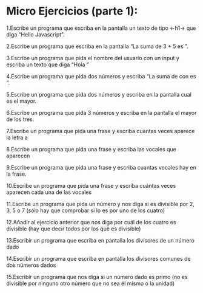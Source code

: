 <h1>Micro Ejercicios (parte 1):</h1>

1.Escribe un programa que escriba en la pantalla un texto de tipo <-h1-> que diga “Hello Javascript”.

2.Escribe un programa que escriba en la pantalla “La suma de 3 + 5 es <resultado>”.

3.Escribe un programa que pida el nombre del usuario con un input y escriba un texto que diga “Hola <nombre-de-usuario>”

4.Escribe un programa que pida dos números y escriba “La suma de <numero-uno> con <numero-dos> es <resultado>”.

5.Escribe un programa que pida dos números y escriba en la pantalla cual es el mayor.

6.Escribe un programa que pida 3 números y escriba en la pantalla el mayor de los tres.

7.Escribe un programa que pida una frase y escriba cuantas veces aparece la letra a

8.Escribe un programa que pida una frase y escriba las vocales que aparecen

9.Escribe un programa que pida una frase y escriba cuantas vocales hay en la frase.

10.Escribe un programa que pida una frase y escriba cuántas veces aparecen cada una de las vocales

11.Escribe un programa que pida un número y nos diga si es divisible por 2, 3, 5 o 7 (sólo hay que comprobar si lo es por uno de los cuatro)

12.Añadir al ejercicio anterior que nos diga por cuál de los cuatro es divisible (hay que decir todos por los que es divisible)

13.Escribir un programa que escriba en pantalla los divisores de un número dado

14.Escribir un programa que escriba en pantalla los divisores comunes de dos números dados

15.Escribir un programa que nos diga si un número dado es primo (no es divisible por ninguno otro número que no sea él mismo o la unidad)
